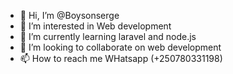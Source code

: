 - 👋 Hi, I’m @Boysonserge
- 👀 I’m interested in Web development
- 🌱 I’m currently learning laravel and node.js
- 💞️ I’m looking to collaborate on web development
- 📫 How to reach me WHatsapp (+250780331198)

<!---
Boysonserge/Boysonserge is a ✨ special ✨ repository because its `README.md` (this file) appears on your GitHub profile.
You can click the Preview link to take a look at your changes.
--->

